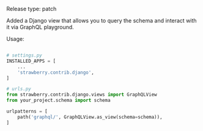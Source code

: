 Release type: patch

Added a Django view that allows you to query the schema and interact with it via GraphQL playground.

Usage:

```python

# settings.py
INSTALLED_APPS = [
    ...
    'strawberry.contrib.django',
]

# urls.py
from strawberry.contrib.django.views import GraphQLView
from your_project.schema import schema

urlpatterns = [
    path('graphql/', GraphQLView.as_view(schema=schema)),
]

```